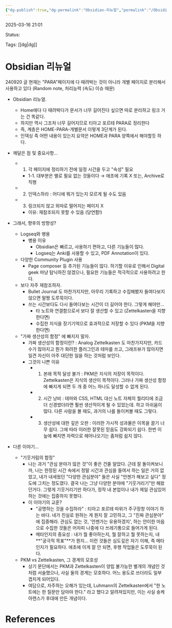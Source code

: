 ```yaml
---
{"dg-publish":true,"dg-permalink":"Obsidian-리뉴얼","permalink":"/Obsidian-리뉴얼/"}
---
```



2025-03-16 21:01

Status: 

Tags: [[dg\|dg]] 

# Obsidian 리뉴얼
240920 글
현재는 "PARA"페이지에 다 때려박는 것이 아니라 개별 페이지로 분리해서 사용하고 있다 (Random note, 처리능력 (속도) 이슈 때문)
- Obsidian 리뉴얼.
    - Home에다 다 때려박다가 문서가 너무 길어진다 싶으면 따로 분리하고 링크 거는 건 똑같다.
    - 하지만 역시 그조차 너무 길어지므로 티아고 포르테 PARA로 정리한다
    - 즉, 계층은 HOME-PARA-개별문서 이렇게 3단계가 된다.
    - 인덱싱 즉 어떤 내용이 있는지 요약은 HOME과 PARA 양쪽에서 해야할듯 하다.
        
- 깨달은 점 및 중요사항...
    - 1. 각 페이지에 정리하기 전에 일정 시간을 두고 "숙성" 필요
        - 1-1. 대부분은 별로 필요 없는 것들이다 → 애초에 기록 X 또는, Archive로 직행
    - 2. 인덱스하라 : 어디에 뭐가 있는지 모르게 될 수도 있음
    - 3. 링크되지 않고 외따로 떨어지는 페이지 X
        - 이유: 재참조되지 못할 수 있음 (당연함!)
            
- 그래서, 향후의 방향성?
    - Logseq와 병용
        - 병용 이유
            - Obsidian은 빠르고, 사용하기 편하고, 다른 기능들이 많다.
            - Logseq는 Anki를 사용할 수 있고, PDF Annotation이 있다.
    - 다양한 Community Plugin 사용
        - Page composer 등 추가된 기능들이 많다. 하기할 이유로 인해서 Digital geek 마냥 탐닉하진 않겠으나, 필요한 기능들은 적극적으로 사용하려고 한다.
    - 보다 자주 재참조하자.
        - Bullet Journal 도 마찬가지지만, 아무리 기록하고 수집해봤자 들여다보지 않으면 말짱 도루묵이다.
        - 쓰는 시간보다도 다시 들여다보는 시간이 더 길어야 한다. 그렇게 해야만...
            - 타 노트와 연결함으로서 보다 잘 생산할 수 있고 (Zettelkasten을 지향한다면)
            - 수집한 지식을 장기기억으로 효과적으로 저장할 수 있다 (PKM을 지향한다면)
    - "가짜 생산성의 함정" 에 빠지지 말자.
        - 가짜 생산성의 함정이란? : Analog Zettelkasten 도 마찬가지지만, 카드 수가 많아지고 뭔가 화려한 플러그인과 테마를 쓰고, 그래프뷰가 많아지면 일견 자신이 아주 대단한 일을 하는 것처럼 보인다.
        - 그것이 나쁜 이유
            - 1. 본래 목적 달성 불가 : PKM은 지식의 저장이 목적이다. Zettelkasten은 지식의 생산이 목적이다. 그러나 가짜 생산성 함정에 빠지게 되면 두 개 중 어느 하나도 달성할 수 없게 된다.
            - 2. 시간 낭비 : 테마와 CSS, HTML 대신 노트 자체의 퀄리티에 조금 더 신경썼더라면 훨씬 생산적이게 될 수 있었는데. 하고 아쉬움이 많다. 다른 사람을 볼 때도, 과거의 나를 돌이켜볼 때도 그렇다.
            - 3. 생산성에 대한 깊은 오판 : 이러한 가시적 성과물은 이목을 끌기 너무 쉽다. 그에 따라 이러한 잘못된 믿음도 강화되기 쉽다. 한번 이 늪에 빠지면 자력으로 헤어나오기는 좀처럼 쉽지 않다.
- 다른 이야기...
    - "기웃거림의 함정"
        - 나는 과거 "관심 분야가 많은 것"이 좋은 건줄 알았다. 근데 잘 돌이켜보니까, 나는 한정된 시간 속에서 정말 시간과 관심을 들여서 하는 일은 거의 없었고, 내가 내세웠던 "다양한 관심분야" 들은 사실 "언젠가 해보고 싶다" 정도에 그치는 정도였다. 결국 나는 그냥 다양한 분야에 "기웃거리기"만 해왔던거다. 그렇게 기웃거리기만 하다가, 정작 내 본업이나 내가 제일 관심있어 하는 것에는 집중하지 못했다.
        - 이 이야기의 교훈?
            - "공명하는 것을 수집하라" : 티아고 포르테 따위가 주구장창 이야기 하는 바다. 네가 진실로 원하는 게 뭔지 잘 고민하고, 그 "진짜 관심분야" 에 집중해라. 관심도 없는 것, '언젠가는 유용하겠지', 하는 안이한 마음으로 수집한 것들은 어차피 나중에 다 쓰레기통으로 들어가게 된다.
            - 메타인지의 중요성 : 내가 뭘 좋아하는지, 뭘 잘하고 뭘 못하는지, 내 **"궁극적 목표"**가 뭔지... 이런 것들은 심도깊은 자기 이해, 즉 메타인지가 필요하다. 애초에 이게 잘 안 되면, 후행 작업들은 도루묵이 된다.
    - PKM vs Zettelkasten, 그 경계의 모호성
        - 상기 문단에서는 PKM과 Zettelkasten이 양립 불가능한 별개의 개념인 것처럼 서술했으나, 사실 둘의 경계는 모호하다. 어느 용도로 쓰더라도 일부 겹치게 되어있다.
        - 여담으로, 자주하는 오해가 있는데, Luhmann의 Zettelkasten에서 "한 노트에는 한 질문만 담아야 한다." 라고 했다고 알려져있지만, 이는 사실 숑케 아렌스가 후대에 만든 개념이다.

# References
